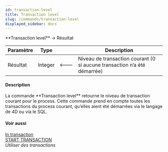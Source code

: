 ```yaml
---
id: transaction-level
title: Transaction level
slug: /commands/transaction-level
displayed_sidebar: docs
---
```


<!--REF #_command_.Transaction level.Syntax-->**Transaction level**  -> Résultat<!-- END REF-->
<!--REF #_command_.Transaction level.Params-->
| Paramètre | Type |  | Description |
| --- | --- | --- | --- |
| Résultat | Integer | &#x1F850; | Niveau de transaction courant (0 si aucune transaction n’a été démarrée) |

<!-- END REF-->

#### Description 

<!--REF #_command_.Transaction level.Summary-->La commande **Transaction level** retourne le niveau de transaction courant pour le process.<!-- END REF--> Cette commande prend en compte toutes les transactions du process courant, qu’elles aient été démarrées via le langage de 4D ou via le SQL.

#### Voir aussi 

[In transaction](in-transaction.md)  
[START TRANSACTION](start-transaction.md)  
*Utiliser des transactions*  